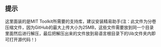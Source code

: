 ## 提示
这里面装的是MIT Toolkit所需要的支持库，建议安装精易助手(注：此文件为分卷压缩文件，因为GitHub的最大上传大小为25MB，这些文件需要放到同一个目录里面然后进行解压，最后把解压出来的文件放到易语言根目录下的\lib文件夹内即可打开源代码！)
